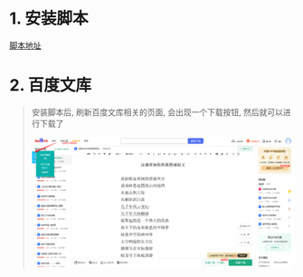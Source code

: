 # 1. 安装脚本

[脚本地址](https://greasyfork.org/zh-CN/scripts/437609-%E6%96%87%E5%BA%93%E4%B8%8B%E8%BD%BD%E5%99%A8)

# 2. 百度文库

> 安装脚本后, 刷新百度文库相关的页面, 会出现一个下载按钮, 然后就可以进行下载了
>
> ![1694740251893](image/3.文库下载/1694740251893.png)

